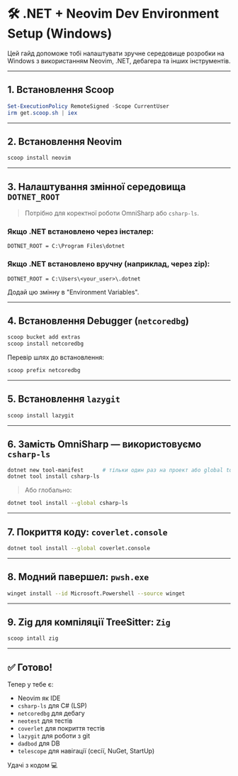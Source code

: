 # 🛠️ .NET + Neovim Dev Environment Setup (Windows)

Цей гайд допоможе тобі налаштувати зручне середовище розробки на Windows з використанням Neovim, .NET, дебагера та інших інструментів.

---

## 1. Встановлення Scoop

```powershell
Set-ExecutionPolicy RemoteSigned -Scope CurrentUser
irm get.scoop.sh | iex
```

---

## 2. Встановлення Neovim

```powershell
scoop install neovim
```

---

## 3. Налаштування змінної середовища `DOTNET_ROOT`

> Потрібно для коректної роботи OmniSharp або `csharp-ls`.

### Якщо .NET встановлено через інсталер:

```
DOTNET_ROOT = C:\Program Files\dotnet
```

### Якщо .NET встановлено вручну (наприклад, через zip):

```
DOTNET_ROOT = C:\Users\<your_user>\.dotnet
```

Додай цю змінну в "Environment Variables".

---

## 4. Встановлення Debugger (`netcoredbg`)

```powershell
scoop bucket add extras
scoop install netcoredbg
```

Перевір шлях до встановлення:

```powershell
scoop prefix netcoredbg
```

---

## 5. Встановлення `lazygit`

```powershell
scoop install lazygit
```

---

## 6. Замість OmniSharp — використовуємо `csharp-ls`

```bash
dotnet new tool-manifest      # тільки один раз на проект або global tools папку
dotnet tool install csharp-ls
```

> Або глобально:

```bash
dotnet tool install --global csharp-ls
```

---

## 7. Покриття коду: `coverlet.console`

```bash
dotnet tool install --global coverlet.console
```

---

## 8. Модний павершел: `pwsh.exe`

```bash
winget install --id Microsoft.Powershell --source winget
```

---

## 9. Zig для компіляції TreeSitter: `Zig`

```bash
scoop intall zig
```

---

## ✅ Готово!

Тепер у тебе є:

- Neovim як IDE
- `csharp-ls` для C# (LSP)
- `netcoredbg` для дебагу
- `neotest` для тестів
- `coverlet` для покриття тестів
- `lazygit` для роботи з git
- `dadbod`  для DB
- `telescope`  для навігації (сесії, NuGet, StartUp)

Удачі з кодом 💻
